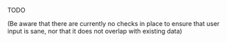 TODO


(Be aware that there are currently no checks in place to ensure that user input is sane, nor that it does not overlap with existing data)